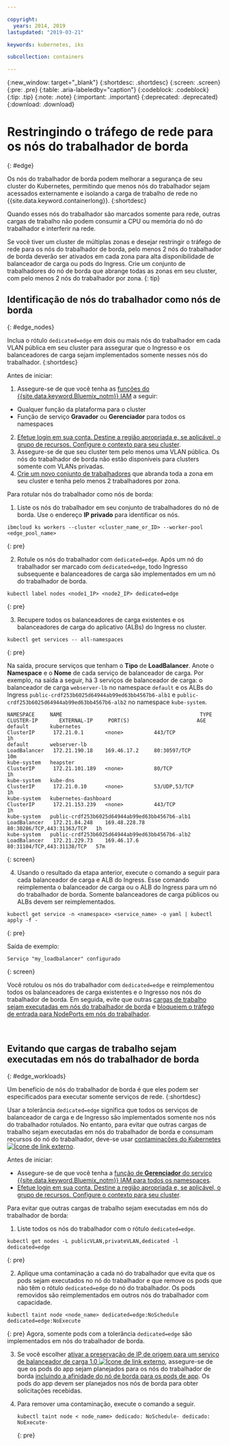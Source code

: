 ```yaml
---

copyright:
  years: 2014, 2019
lastupdated: "2019-03-21"

keywords: kubernetes, iks 

subcollection: containers

---
```


{:new_window: target="_blank"}
{:shortdesc: .shortdesc}
{:screen: .screen}
{:pre: .pre}
{:table: .aria-labeledby="caption"}
{:codeblock: .codeblock}
{:tip: .tip}
{:note: .note}
{:important: .important}
{:deprecated: .deprecated}
{:download: .download}



# Restringindo o tráfego de rede para os nós do trabalhador de borda
{: #edge}

Os nós do trabalhador de borda podem melhorar a segurança de seu cluster do Kubernetes, permitindo que menos nós do trabalhador sejam acessados externamente e isolando a carga de trabalho de rede no {{site.data.keyword.containerlong}}.
{:shortdesc}

Quando esses nós do trabalhador são marcados somente para rede, outras cargas de trabalho não podem consumir a CPU ou memória do nó do trabalhador e interferir na rede.

Se você tiver um cluster de múltiplas zonas e desejar restringir o tráfego de rede para os nós do trabalhador de borda, pelo menos 2 nós do trabalhador de borda deverão ser ativados em cada zona para alta disponibilidade de balanceador de carga ou pods do Ingress. Crie um conjunto de trabalhadores do nó de borda que abrange todas as zonas em seu cluster, com pelo menos 2 nós do trabalhador por zona.
{: tip}

## Identificação de nós do trabalhador como nós de borda
{: #edge_nodes}

Inclua o rótulo `dedicated=edge` em dois ou mais nós do trabalhador em cada VLAN pública em seu cluster para assegurar que o Ingresso e os balanceadores de carga sejam implementados somente nesses nós do trabalhador.
{:shortdesc}

Antes de iniciar:

1. Assegure-se de que você tenha as [funções do {{site.data.keyword.Bluemix_notm}} IAM](/docs/containers?topic=containers-users#platform) a seguir:
  * Qualquer função da plataforma para o cluster
  * Função de serviço **Gravador** ou **Gerenciador** para todos os namespaces
2. [Efetue login em sua conta. Destine a região apropriada e, se aplicável, o grupo de recursos. Configure o contexto para seu cluster](/docs/containers?topic=containers-cs_cli_install#cs_cli_configure).
3. Assegure-se de que seu cluster tem pelo menos uma VLAN pública. Os nós do trabalhador de borda não estão disponíveis para clusters somente com VLANs privadas.
4. [Crie um novo conjunto de trabalhadores](/docs/containers?topic=containers-clusters#add_pool) que abranda toda a zona em seu cluster e tenha pelo menos 2 trabalhadores por zona.

Para rotular nós do trabalhador como nós de borda:

1. Liste os nós do trabalhador em seu conjunto de trabalhadores do nó de borda. Use o endereço **IP privado** para identificar os nós.

  ```
  ibmcloud ks workers --cluster <cluster_name_or_ID> --worker-pool <edge_pool_name>
  ```
  {: pre}

2. Rotule os nós do trabalhador com `dedicated=edge`. Após um nó do trabalhador ser marcado com `dedicated=edge`, todo Ingresso subsequente e balanceadores de carga são implementados em um nó do trabalhador de borda.

  ```
  kubectl label nodes <node1_IP> <node2_IP> dedicated=edge
  ```
  {: pre}

3. Recupere todos os balanceadores de carga existentes e os balanceadores de carga do aplicativo (ALBs) do Ingress no cluster.

  ```
  kubectl get services -- all-namespaces
  ```
  {: pre}

  Na saída, procure serviços que tenham o **Tipo** de **LoadBalancer**. Anote o **Namespace** e o **Nome** de cada serviço de balanceador de carga. Por exemplo, na saída a seguir, há 3 serviços de balanceador de carga: o balanceador de carga `webserver-lb` no namespace `default` e os ALBs do Ingress `public-crdf253b6025d64944ab99ed63bb4567b6-alb1` e `public-crdf253b6025d64944ab99ed63bb4567b6-alb2` no namespace `kube-system`.

  ```
  NAMESPACE     NAME                                             TYPE           CLUSTER-IP       EXTERNAL-IP     PORT(S)                      AGE
  default       kubernetes                                       ClusterIP      172.21.0.1       <none>          443/TCP                      1h
  default       webserver-lb                                     LoadBalancer   172.21.190.18    169.46.17.2     80:30597/TCP                 10m
  kube-system   heapster                                         ClusterIP      172.21.101.189   <none>          80/TCP                       1h
  kube-system   kube-dns                                         ClusterIP      172.21.0.10      <none>          53/UDP,53/TCP                1h
  kube-system   kubernetes-dashboard                             ClusterIP      172.21.153.239   <none>          443/TCP                      1h
  kube-system   public-crdf253b6025d64944ab99ed63bb4567b6-alb1   LoadBalancer   172.21.84.248    169.48.228.78   80:30286/TCP,443:31363/TCP   1h
  kube-system   public-crdf253b6025d64944ab99ed63bb4567b6-alb2   LoadBalancer   172.21.229.73    169.46.17.6     80:31104/TCP,443:31138/TCP   57m
  ```
  {: screen}

4. Usando o resultado da etapa anterior, execute o comando a seguir para cada balanceador de carga e ALB do Ingress. Esse comando reimplementa o balanceador de carga ou o ALB do Ingress para um nó do trabalhador de borda. Somente balanceadores de carga públicos ou ALBs devem ser reimplementados.

  ```
  kubectl get service -n <namespace> <service_name> -o yaml | kubectl apply -f -
  ```
  {: pre}

  Saída de exemplo:

  ```
  Serviço "my_loadbalancer" configurado
  ```
  {: screen}

Você rotulou os nós do trabalhador com `dedicated=edge` e reimplementou todos os balanceadores de carga existentes e o Ingresso nos nós do trabalhador de borda. Em seguida, evite que outras [cargas de trabalho sejam executadas em nós do trabalhador de borda](#edge_workloads) e [bloqueiem o tráfego de entrada para NodePorts em nós do trabalhador](/docs/containers?topic=containers-network_policies#block_ingress).

<br />


## Evitando que cargas de trabalho sejam executadas em nós do trabalhador de borda
{: #edge_workloads}

Um benefício de nós do trabalhador de borda é que eles podem ser especificados para executar somente serviços de rede.
{:shortdesc}

Usar a tolerância `dedicated=edge` significa que todos os serviços de balanceador de carga e de Ingresso são implementados somente nos nós do trabalhador rotulados. No entanto, para evitar que outras cargas de trabalho sejam executadas em nós do trabalhador de borda e consumam recursos do nó do trabalhador, deve-se usar [contaminações do Kubernetes ![Ícone de link externo](../icons/launch-glyph.svg "Ícone de link externo")](https://kubernetes.io/docs/concepts/configuration/taint-and-toleration/).

Antes de iniciar:
- Assegure-se de que você tenha a [função de **Gerenciador** do serviço {{site.data.keyword.Bluemix_notm}} IAM para todos os namespaces](/docs/containers?topic=containers-users#platform).
- [Efetue login em sua conta. Destine a região apropriada e, se aplicável, o grupo de recursos. Configure o contexto para seu cluster](/docs/containers?topic=containers-cs_cli_install#cs_cli_configure).

Para evitar que outras cargas de trabalho sejam executadas em nós do trabalhador de borda:

1. Liste todos os nós do trabalhador com o rótulo `dedicated=edge`.

  ```
  kubectl get nodes -L publicVLAN,privateVLAN,dedicated -l dedicated=edge
  ```
  {: pre}

2. Aplique uma contaminação a cada nó do trabalhador que evita que os pods sejam executados no nó do trabalhador e que remove os pods que não têm o rótulo `dedicated=edge` do nó do trabalhador. Os pods removidos são reimplementados em outros nós do trabalhador com capacidade.

  ```
  kubectl taint node <node_name> dedicated=edge:NoSchedule dedicated=edge:NoExecute
  ```
  {: pre}
  Agora, somente pods com a tolerância `dedicated=edge` são implementados em nós do trabalhador de borda.

3. Se você escolher [ativar a preservação de IP de origem para um serviço de balanceador de carga 1.0 ![Ícone de link externo](../icons/launch-glyph.svg "Ícone de link externo")](https://kubernetes.io/docs/tutorials/services/source-ip/#source-ip-for-services-with-typeloadbalancer), assegure-se de que os pods do app sejam planejados para os nós do trabalhador de borda [incluindo a afinidade do nó de borda para os pods de app](/docs/containers?topic=containers-loadbalancer#edge_nodes). Os pods do app devem ser planejados nos nós de borda para obter solicitações recebidas.

4. Para remover uma contaminação, execute o comando a seguir.
    ```
    kubectl taint node < node_name> dedicado: NoSchedule- dedicado: NoExecute-
    ```
    {: pre}
